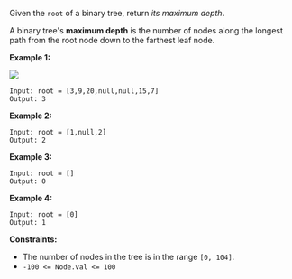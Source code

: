 Given the `root` of a binary tree, return _its maximum depth_.

A binary tree's **maximum depth**  is the number of nodes along the longest
path from the root node down to the farthest leaf node.



**Example 1:**

![](https://assets.leetcode.com/uploads/2020/11/26/tmp-tree.jpg)

    
    
    Input: root = [3,9,20,null,null,15,7]
    Output: 3
    

**Example 2:**

    
    
    Input: root = [1,null,2]
    Output: 2
    

**Example 3:**

    
    
    Input: root = []
    Output: 0
    

**Example 4:**

    
    
    Input: root = [0]
    Output: 1
    



**Constraints:**

  * The number of nodes in the tree is in the range `[0, 104]`.
  * `-100 <= Node.val <= 100`

